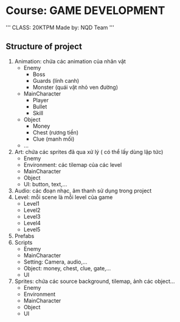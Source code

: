 # Course: GAME DEVELOPMENT

'''
CLASS: 20KTPM
Made by: NQD Team
'''

## Structure of project

1. Animation: chứa các animation của nhân vật
   - Enemy
     - Boss
     - Guards (lính canh)
     - Monster (quái vật nhỏ ven đường)
   - MainCharacter
     - Player
     - Bullet
     - Skill
   - Object
     - Money
     - Chest (rương tiền)
     - Clue (manh mối)
   - ...
1. Art: chứa các sprites đã qua xử lý ( có thể lấy dùng lập tức)
   - Enemy
   - Environment: các tilemap của các level
   - MainCharacter
   - Object
   - UI: button, text,...
1. Audio: các đoạn nhạc, âm thanh sử dụng trong project
1. Level: mỗi scene là mỗi level của game
   - Level1
   - Level2
   - Level3
   - Level4
   - Level5
1. Prefabs
1. Scripts
   - Enemy
   - MainCharacter
   - Setting: Camera, audio,...
   - Object: money, chest, clue, gate,...
   - UI
1. Sprites: chứa các source background, tilemap, ảnh các object...
   - Enemy
   - Environment
   - MainCharacter
   - Object
   - UI
